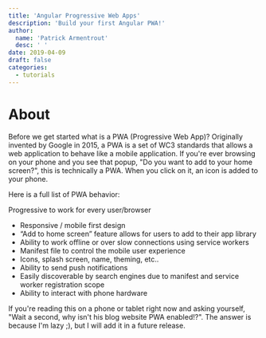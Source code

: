 ```yaml
---
title: 'Angular Progressive Web Apps'
description: 'Build your first Angular PWA!'
author:
  name: 'Patrick Armentrout'
  desc: ' '
date: 2019-04-09
draft: false
categories:
  - tutorials
---
```


# About

Before we get started what is a PWA (Progressive Web App)? Originally invented by Google in 2015, a PWA is a set of WC3 standards that allows a web application to behave like a mobile application. If you're ever browsing on your phone and you see that popup, "Do you want to add to your home screen?", this is technically a PWA. When you click on it, an icon is added to your phone.

Here is a full list of PWA behavior:

Progressive to work for every user/browser

- Responsive / mobile first design
- “Add to home screen” feature allows for users to add to their app library
- Ability to work offline or over slow connections using service workers
- Manifest file to control the mobile user experience
- Icons, splash screen, name, theming, etc..
- Ability to send push notifications
- Easily discoverable by search engines due to manifest and service worker registration scope
- Ability to interact with phone hardware

If you're reading this on a phone or tablet right now and asking yourself, "Wait a second, why isn't his blog website PWA enabled!?". The answer is because I'm lazy ;), but I will add it in a future release.
